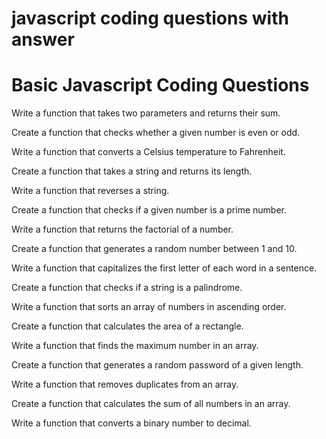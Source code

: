 # javascript coding questions with answer 

# Basic Javascript Coding Questions 

Write a function that takes two parameters and returns their sum. 

Create a function that checks whether a given number is even or odd. 

Write a function that converts a Celsius temperature to Fahrenheit. 

Create a function that takes a string and returns its length. 

Write a function that reverses a string. 

Create a function that checks if a given number is a prime number. 

Write a function that returns the factorial of a number. 

Create a function that generates a random number between 1 and 10. 

Write a function that capitalizes the first letter of each word in a sentence. 

Create a function that checks if a string is a palindrome. 

Write a function that sorts an array of numbers in ascending order. 

Create a function that calculates the area of a rectangle. 

Write a function that finds the maximum number in an array. 

Create a function that generates a random password of a given length. 

Write a function that removes duplicates from an array. 

Create a function that calculates the sum of all numbers in an array. 

Write a function that converts a binary number to decimal. 

 